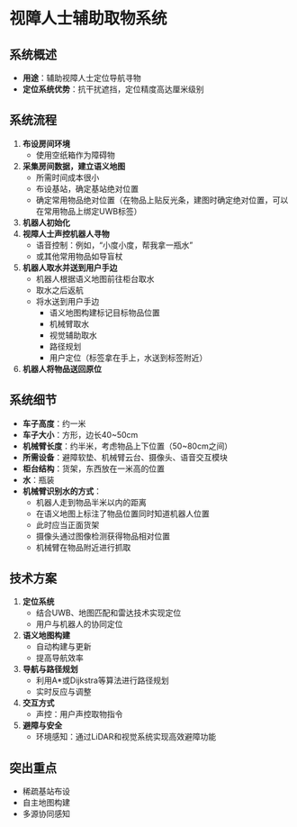 # 视障人士辅助取物系统

## 系统概述
- **用途**：辅助视障人士定位导航寻物
- **定位系统优势**：抗干扰遮挡，定位精度高达厘米级别

## 系统流程
1. **布设房间环境**
   - 使用空纸箱作为障碍物
2. **采集房间数据，建立语义地图**
   - 所需时间成本很小
   - 布设基站，确定基站绝对位置
   - 确定常用物品绝对位置（在物品上贴反光条，建图时确定绝对位置，可以在常用物品上绑定UWB标签）
3. **机器人初始化**
4. **视障人士声控机器人寻物**
   - 语音控制：例如，“小度小度，帮我拿一瓶水”
   - 或其他常用物品如导盲杖
5. **机器人取水并送到用户手边**
   - 机器人根据语义地图前往柜台取水
   - 取水之后返航
   - 将水送到用户手边
     - 语义地图构建标记目标物品位置
     - 机械臂取水
     - 视觉辅助取水
     - 路径规划
     - 用户定位（标签拿在手上，水送到标签附近）
6. **机器人将物品送回原位**

## 系统细节
- **车子高度**：约一米
- **车子大小**：方形，边长40~50cm
- **机械臂长度**：约半米，考虑物品上下位置（50~80cm之间）
- **所需设备**：避障软垫、机械臂云台、摄像头、语音交互模块
- **柜台结构**：货架，东西放在一米高的位置
- **水**：瓶装
- **机械臂识别水的方式**：
  - 机器人走到物品半米以内的距离
  - 在语义地图上标注了物品位置同时知道机器人位置
  - 此时应当正面货架
  - 摄像头通过图像检测获得物品相对位置
  - 机械臂在物品附近进行抓取

## 技术方案
1. **定位系统**
   - 结合UWB、地图匹配和雷达技术实现定位
   - 用户与机器人的协同定位
2. **语义地图构建**
   - 自动构建与更新
   - 提高导航效率
3. **导航与路径规划**
   - 利用A*或Dijkstra等算法进行路径规划
   - 实时反应与调整
4. **交互方式**
   - 声控：用户声控取物指令
5. **避障与安全**
   - 环境感知：通过LiDAR和视觉系统实现高效避障功能

## 突出重点
- 稀疏基站布设
- 自主地图构建
- 多源协同感知
